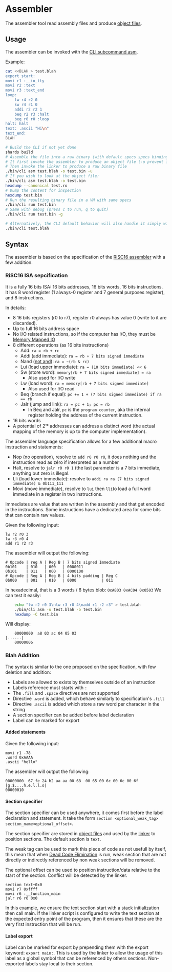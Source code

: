 # Assembler

The assembler tool read assembly files and produce [object files](object.md).  

## Usage

The assembler can be invoked with the [CLI subcommand asm](cli.md).

Example: 
```sh
cat <<BLAH > test.blah
export start:
movi r1 :__io_tty
movi r2 :text
movi r3 :text_end
loop:
    lw r4 r2 0
    sw r4 r1 0
    addi r2 r2 1
    beq r2 r3 :halt
    beq r0 r0 :loop
halt: halt
text: .ascii "Hi\n"
text_end:
BLAH

# Build the CLI if not yet done
shards build
# Assemble the file into a raw binary (with default specs specs binding std in/out to address :__io_tty)
# It first invoke the assembler to produce an object file (-u prevent it to be serialized)
# Then invoke the linker to produce a raw binary file
./bin/cli asm test.blah -o test.bin -u
# If you wish to look at the object file:
./bin/cli asm test.blah -o test.bin
hexdump --canonical test.ro
# Dump the content for inspection
hexdump test.bin
# Run the resulting binary file in a VM with same specs
./bin/cli run test.bin
# Same with debug (press c to run, q to quit)
./bin/cli run test.bin -g

# Alternatively, the CLI default behavior will also handle it simply with:
./bin/cli test.blah 
```

## Syntax

The assembler is based on the specification of the [RiSC16 assembler](https://user.eng.umd.edu/~blj/risc/RiSC-isa.pdf) with a few addition.

### RiSC16 ISA sepcification

It is a fully 16 bits ISA: 16 bits addresses, 16 bits words, 16 bits instructions. 
It has 8 word register (1 always-0 register and 7 general purposes register), and 8 instructions.

In details:
- 8 16 bits registers (r0 to r7), register r0 always has value 0 (write to it are discarded).
- Up to full 16 bits address space
- No I/O related instructions, so if the computer has I/O, they must be [Memory Mapped IO](https://en.wikipedia.org/wiki/Memory-mapped_I/O)
- 8 different operations (as 16 bits instructions)
	- Add: `ra = rb + rc`
	- Addi (add immediate): `ra = rb + 7 bits signed immediate`
	- Nand ([not and](https://en.wikipedia.org/wiki/NAND_gate)): `ra = ~(rb & rc)`
	- Lui (load upper immediate): `ra = (10 bits immediate) << 6`
	- Sw (store word): `memory[rb + 7 bits signed immediate] = ra`
		- Also used for I/O write
	- Lw (load word): `ra = memory[rb + 7 bits signed immediate]`
		- Also used for I/O read
	- Beq (branch if equal): `pc += 1 + (7 bits signed immediate) if ra == rb`
	- Jalr (jump and link): `ra = pc + 1; pc = rb`
		- In Beq and Jalr, `pc` is the `program counter`, aka the internal register holding the address of the current instruction.
- 16 bits words
- A potential of 2¹⁶ addresses can address a distinct word (the actual mapping of the memory is up to the computer implementation).

The assembler language specification allows for a few additional macro instruction and statements:
- Nop (no operation), resolve to `add r0 r0 r0`, it does nothing and the instruction read as zéro if interpreted as a number
- Halt, resolve to `jalr r0 r0 1` (the last parameter is a 7 bits immediate, anything but zero is illegal. 
- Lli (load lower immediate): resolve to `addi ra ra (7 bits signed immediate) & 0b111_111`
- Movi (move immediate), resolve to `lui` then `lli`to load a full word immediate in a register in two instructions.

Immediates are value that are written in the assembly and that get encoded in the instructions. Some instructions have a dedicated area for some bits that can contain raw values. 

Given the following input:

```
lw r2 r0 3
lw r3 r0 4
add r1 r2 r3
```

The assembler will output the following:

```
# Opcode | reg A | Reg B | 7 bits signed Immediate
0b101    | 010   | 000   | 0000011
0b101    | 011   | 000   | 0000100
# Opcode | Reg A | Reg B | 4 bits padding | Reg C
0b000    | 001   | 010   | 0000           | 011 
```

In hexadecimal, that is a 3 words / 6 bytes blob:
`0xA803 0xAC04 0x0503` 
We can test it easily:

```sh
    echo "lw r2 r0 3\nlw r3 r0 4\nadd r1 r2 r3" > test.blah
    ./bin/cli asm -u test.blah -o test.bin
    hexdump -C test.bin
```

Will display:

```
    00000000  a8 03 ac 04 05 03                                 |......|
    00000006
```

### Blah Addition

The syntax is similar to the one proposed on the specification, with few deletion and addition:
- Labels are allowed to exists by themselves outside of an instruction
- Labels reference must starts with `:`
- The `.fill` and `.space` directives are not supported
- Directive `.word` is added, which behave similarly to specification's `.fill`
- Directive `.ascii` is added which store a raw word per character in the string
- A section specifier can be added before label declaration
- Label can be marked for export


#### Added statements

Given the following input:

```
movi r1 -78
.word 0xAAAA
.ascii "hello"
```

The assembler will output the following:

```
00000000  67 fe 24 b2 aa aa 00 68  00 65 00 6c 00 6c 00 6f  |g.$....h.e.l.l.o|
00000010
```

#### Section specifier

The section specifier can be used anywhere, it comes first before the label declaration and statement.
It take the form `section <optional_weak_tag> section_name<optional_offset>`.

The section specifier are stored in [object files](object.md) and used by the [linker](linker.md) to position sections. The default section is `text`.

The weak tag can be used to mark this piece of code as not usefull by itself, this mean that when [Dead Code Elimination](linker.md#dce) is run, weak section that are not directly or indirectly referenced by non weak sections will be removed. 

The optional offset can be used to position instruction/data relative to the start of the section. Conflict will be detected by the linker.

```blah
section text+0x0
movi r7 0xffff
movi r6 :__function_main
jalr r6 r6 0x0
```

In this example, we ensure the text section start with a stack initialization then call main.
If the linker script is configured to write the text section at the expected entry point of the program, then it ensures that these are the very first instruction that will be run. 

#### Label export

Label can be marked for export by prepending them with the export keyword: `export main:`.
This is used by the linker to allow the usage of this label as a global symbol that can be referenced by others sections. Non-exported labels stay local to their section.